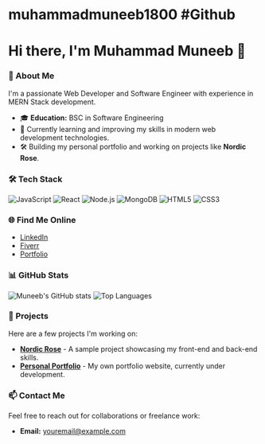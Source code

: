 # muhammadmuneeb1800 #Github

# Hi there, I'm Muhammad Muneeb 👋

### 🚀 About Me
I'm a passionate Web Developer and Software Engineer with experience in MERN Stack development.

- 🎓 **Education:** BSC in Software Engineering
- 🌱 Currently learning and improving my skills in modern web development technologies.
- 🛠️ Building my personal portfolio and working on projects like **Nordic Rose**.

### 🛠️ Tech Stack
![JavaScript](https://img.shields.io/badge/-JavaScript-F7DF1E?logo=javascript&logoColor=white&style=for-the-badge)
![React](https://img.shields.io/badge/-React-61DAFB?logo=react&logoColor=white&style=for-the-badge)
![Node.js](https://img.shields.io/badge/-Node.js-339933?logo=node.js&logoColor=white&style=for-the-badge)
![MongoDB](https://img.shields.io/badge/-MongoDB-47A248?logo=mongodb&logoColor=white&style=for-the-badge)
![HTML5](https://img.shields.io/badge/-HTML5-E34F26?logo=html5&logoColor=white&style=for-the-badge)
![CSS3](https://img.shields.io/badge/-CSS3-1572B6?logo=css3&logoColor=white&style=for-the-badge)

### 🌐 Find Me Online
- [LinkedIn](https://linkedin.com/in/your-profile)
- [Fiverr](https://fiverr.com/your-gig-link)
- [Portfolio](link-to-your-portfolio)

### 📊 GitHub Stats
![Muneeb's GitHub stats](https://github-readme-stats.vercel.app/api?username=muhammadmuneeb1800&show_icons=true&theme=radical)
![Top Languages](https://github-readme-stats.vercel.app/api/top-langs/?username=muhammadmuneeb1800&layout=compact&theme=radical)

### 🚀 Projects
Here are a few projects I'm working on:

- **[Nordic Rose](link-to-nordic-rose-repo)** - A sample project showcasing my front-end and back-end skills.
- **[Personal Portfolio](link-to-portfolio-repo)** - My own portfolio website, currently under development.

### 📫 Contact Me
Feel free to reach out for collaborations or freelance work:
- **Email:** youremail@example.com

